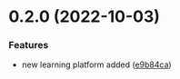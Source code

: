# 0.2.0 (2022-10-03)


### Features

* new learning platform added ([e9b84ca](https://github.com/Panquesito7/free-Web3-resources/commit/e9b84ca97bdb932b265d121c533884e3ee7bb1f3))




